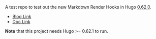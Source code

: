 A test repo to test out the new Markdown Render Hooks in Hugo [0.62.0](https://gohugo.io/news/0.62.0-relnotes/).

* [Blog Link](/blog/p1.md)
* [Doc Link](/docs/d1.md)


**Note** that this project needs Hugo >= 0.62.1 to run.
